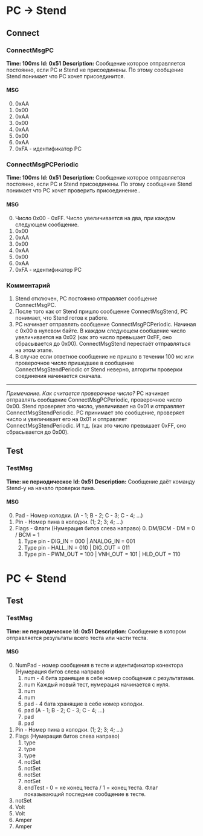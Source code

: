 # PC -> Stend
## Connect
### ConnectMsgPC
**Time: 100ms**
**Id: 0x51**
**Description:** Сообщение которое отправляется постоянно, если PC и Stend не присоединены. По этому сообщение Stend понимает что PC хочет присоединится.
#### MSG
0. 0xAA
1. 0x00
2. 0xAA
3. 0x00
4. 0xAA
5. 0x00
6. 0xAA
7. 0xFA - идентификатор PC
### ConnectMsgPCPeriodic
**Time: 100ms**
**Id: 0x51**
**Description:** Сообщение которое отправляется постоянно, если PC и Stend присоединены. По этому сообщение Stend понимает что PC хочет проверить присоединение..
#### MSG
0. Число 0x00 - 0xFF. Число увеличивается на два, при каждом следующем сообщение.
1. 0x00
2. 0xAA
3. 0x00
4. 0xAA
5. 0x00
6. 0xAA
7. 0xFA - идентификатор PC
### Комментарий
1. Stend отключен, PC постоянно отправляет сообщение ConnectMsgPC. 
2. После того как от Stend пришло сообщение ConnectMsgStend, PC понимает, что Stend готов к работе.
3. PC начинает отправлять сообщение ConnectMsgPCPeriodic. Начиная с 0x00 в нулевом байте. В каждом следующем сообщение число увеличивается на 0x02 (как это число превышает 0xFF, оно сбрасывается до 0x00). ConnectMsgStend перестаёт отправляться на этом этапе.
4. В случае если ответное сообщение не пришло в течении 100 мс или проверочное число пришедшее в сообщение ConnectMsgStendPeriodic от Stend неверно, алгоритм проверки соединения начинается сначала.
-------------
*Примечание. Как считается проверочное число?*
PC начинает отправлять сообщение ConnectMsgPCPeriodic, проверочное число 0x00. Stend проверяет это число, увеличивает на 0x01 и отправляет ConnectMsgStendPeriodic. PC принимает это сообщение, проверяет число и увеличивает его на 0x01 и отправляет ConnectMsgStendPeriodic. И т.д. (как это число превышает 0xFF, оно сбрасывается до 0x00).
## Test
### TestMsg
**Time: не периодическое**
**Id: 0x51**
**Description:** Сообщение даёт команду Stend-у на начало проверки пина. 
#### MSG
0. Pad - Номер колодки. (A - 1; B - 2; C - 3; C - 4; ...)
1. Pin - Номер пина в колодки. (1; 2; 3; 4; ...)
2. Flags - Флаги (Нумерация битов слева направо)
	0. DM/BCM - DM = 0 / BCM = 1
	1. Type pin - DIG_IN = 000 | ANALOG_IN = 001
	2. Type pin - HALL_IN = 010 | DIG_OUT = 011 
	3. Type pin - PWM_OUT = 100 | VNH_OUT = 101 | HLD_OUT = 110





# PC <- Stend
## Test
### TestMsg
**Time: не периодическое**
**Id: 0x51**
**Description:** Сообщение в котором отправляется результаты всего теста или части теста.
#### MSG
0. NumPad - номер сообщения в тесте и идентификатор конектора (Нумерация битов слева направо)
	1. num - 4 бита хранящие в себе номер сообщения с результатами.
	2. num   Каждый новый тест, нумерация начинается с нуля. 
	3. num
	4. num
	5. pad - 4 бата хранящие в себе номер колодки. 
	6. pad   (A - 1; B - 2; C - 3; C - 4; ...)
	7. pad
	8. pad
1.  Pin - Номер пина в колодки. (1; 2; 3; 4; ...)
2. Flags (Нумерация битов слева направо)
	1. type
	2. type
	3. type
	4. notSet
	5. notSet
	6. notSet
	7. notSet
	8. endTest - 0 = не конец теста / 1 = конец теста. Флаг показывающий последние сообщение в тесте.
3. notSet
4. Volt
5. Volt
6. Amper
7. Amper
